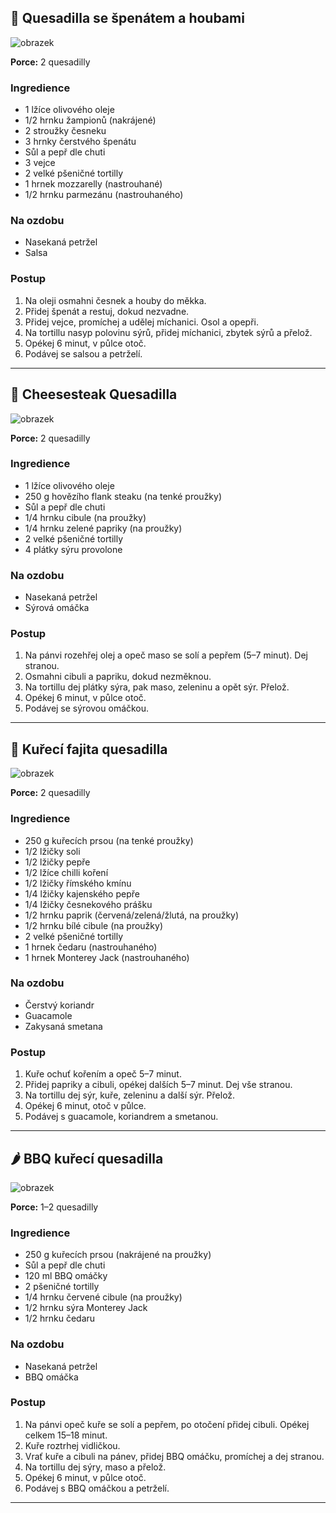 ## 🌱 Quesadilla se špenátem a houbami
![obrazek](https://mexicocheese.com/wp-content/uploads/2023/05/Asadero-Cheese-in-Quesadillas-750x563.jpg)

**Porce:** 2 quesadilly

### Ingredience
- 1 lžíce olivového oleje  
- 1/2 hrnku žampionů (nakrájené)  
- 2 stroužky česneku  
- 3 hrnky čerstvého špenátu  
- Sůl a pepř dle chuti  
- 3 vejce  
- 2 velké pšeničné tortilly  
- 1 hrnek mozzarelly (nastrouhané)  
- 1/2 hrnku parmezánu (nastrouhaného)  

### Na ozdobu
- Nasekaná petržel  
- Salsa  

### Postup
1. Na oleji osmahni česnek a houby do měkka.  
2. Přidej špenát a restuj, dokud nezvadne.  
3. Přidej vejce, promíchej a udělej míchanici. Osol a opepři.  
4. Na tortillu nasyp polovinu sýrů, přidej míchanici, zbytek sýrů a přelož.  
5. Opékej 6 minut, v půlce otoč.  
6. Podávej se salsou a petrželí.  

---

## 🧀 Cheesesteak Quesadilla
![obrazek](https://mexicocheese.com/wp-content/uploads/2023/05/Asadero-Cheese-in-Quesadillas-750x563.jpg)

**Porce:** 2 quesadilly

### Ingredience
- 1 lžíce olivového oleje  
- 250 g hovězího flank steaku (na tenké proužky)  
- Sůl a pepř dle chuti  
- 1/4 hrnku cibule (na proužky)  
- 1/4 hrnku zelené papriky (na proužky)  
- 2 velké pšeničné tortilly  
- 4 plátky sýru provolone  

### Na ozdobu
- Nasekaná petržel  
- Sýrová omáčka  

### Postup
1. Na pánvi rozehřej olej a opeč maso se solí a pepřem (5–7 minut). Dej stranou.  
2. Osmahni cibuli a papriku, dokud nezměknou.  
3. Na tortillu dej plátky sýra, pak maso, zeleninu a opět sýr. Přelož.  
4. Opékej 6 minut, v půlce otoč.  
5. Podávej se sýrovou omáčkou.  

---

## 🌮 Kuřecí fajita quesadilla
![obrazek](https://mexicocheese.com/wp-content/uploads/2023/05/Asadero-Cheese-in-Quesadillas-750x563.jpg)

**Porce:** 2 quesadilly

### Ingredience
- 250 g kuřecích prsou (na tenké proužky)  
- 1/2 lžičky soli  
- 1/2 lžičky pepře  
- 1/2 lžíce chilli koření  
- 1/2 lžičky římského kmínu  
- 1/4 lžičky kajenského pepře  
- 1/4 lžičky česnekového prášku  
- 1/2 hrnku paprik (červená/zelená/žlutá, na proužky)  
- 1/2 hrnku bílé cibule (na proužky)  
- 2 velké pšeničné tortilly  
- 1 hrnek čedaru (nastrouhaného)  
- 1 hrnek Monterey Jack (nastrouhaného)  

### Na ozdobu
- Čerstvý koriandr  
- Guacamole  
- Zakysaná smetana  

### Postup
1. Kuře ochuť kořením a opeč 5–7 minut.  
2. Přidej papriky a cibuli, opékej dalších 5–7 minut. Dej vše stranou.  
3. Na tortillu dej sýr, kuře, zeleninu a další sýr. Přelož.  
4. Opékej 6 minut, otoč v půlce.  
5. Podávej s guacamole, koriandrem a smetanou.  

---

## 🌶️ BBQ kuřecí quesadilla
![obrazek](https://mexicocheese.com/wp-content/uploads/2023/05/Asadero-Cheese-in-Quesadillas-750x563.jpg)

**Porce:** 1–2 quesadilly

### Ingredience
- 250 g kuřecích prsou (nakrájené na proužky)  
- Sůl a pepř dle chuti  
- 120 ml BBQ omáčky  
- 2 pšeničné tortilly  
- 1/4 hrnku červené cibule (na proužky)  
- 1/2 hrnku sýra Monterey Jack  
- 1/2 hrnku čedaru  

### Na ozdobu
- Nasekaná petržel  
- BBQ omáčka  

### Postup
1. Na pánvi opeč kuře se solí a pepřem, po otočení přidej cibuli. Opékej celkem 15–18 minut.  
2. Kuře roztrhej vidličkou.  
3. Vrať kuře a cibuli na pánev, přidej BBQ omáčku, promíchej a dej stranou.  
4. Na tortillu dej sýry, maso a přelož.  
5. Opékej 6 minut, v půlce otoč.  
6. Podávej s BBQ omáčkou a petrželí.  

---
